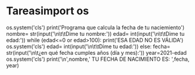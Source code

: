 # Tareasimport os
os.system('cls')
print('Programa que calcula la fecha de tu naciemiento')
nombre= str(input('\n\t\tDime tu nombre:'))
edad= int(input('\n\t\tDime tu edad:'))
while (edad<=0 or edad>100):
    print('ESA EDAD NO ES VÁLIDA')
    os.system('cls')
    edad= int(input('\n\t\tDime tu edad:'))
else:
    fecha= str(input('\n\t¿en qué fecha cumples años (día y mes):'))
    year=2021-edad
os.system('cls')
print('\n\',nombre,' TU FECHA DE NACIMIENTO ES: ',fecha, year)   

